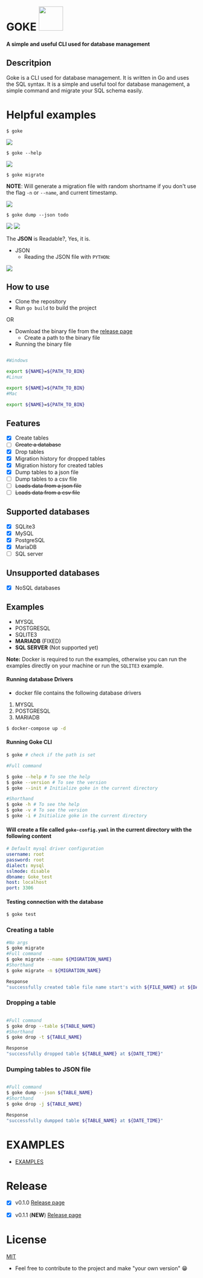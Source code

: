 # GOKE <img width="64px" src="./examples/gopher.png"/>

#### A simple and useful CLI used for database management

## Descritpion

Goke is a CLI used for database management. It is written in Go and uses the SQL syntax. It is a simple and useful tool for database management, a simple command and migrate your SQL schema easily.

# Helpful examples

```shell
$ goke
```

<img  src="./examples/goke.png"/>

```shell
$ goke --help
```

<img  src="./examples/help.png"/>

```shell
$ goke migrate
```

**NOTE**: Will generate a migration file with random shortname if you don't use the flag `-n` or `--name`, and current timestamp.

<img  src="./examples/migrated_todo.png"/>

```shell
$ goke dump --json todo
```

<img  src="./examples/todo_table.png"/>

<img  src="./examples/dumpped_table.png"/>

The **JSON** is Readable?,
Yes, it is.

- JSON
  - Reading the JSON file with `PYTHON`:

<img  src="./examples/read_json.png"/>

## How to use

- Clone the repository
- Run `go build` to build the project

OR

- Download the binary file from the [release page](https://github.com/vsantos1/Goke/releases)
  - Create a path to the binary file
- Running the binary file

```bash

#Windows

export ${NAME}=${PATH_TO_BIN}
#Linux

export ${NAME}=${PATH_TO_BIN}
#Mac

export ${NAME}=${PATH_TO_BIN}

```

## Features

- [x] Create tables
- [ ] ~~Create a database~~
- [x] Drop tables
- [x] Migration history for dropped tables
- [x] Migration history for created tables
- [x] Dump tables to a json file
- [ ] Dump tables to a csv file
- [ ] ~~Loads data from a json file~~
- [ ] ~~Loads data from a csv file~~

## Supported databases

- [x] SQLite3
- [x] MySQL
- [x] PostgreSQL
- [x] MariaDB
- [ ] SQL server

## Unsupported databases

- [x] NoSQL databases

## Examples

- MYSQL
- POSTGRESQL
- SQLITE3
- **MARIADB** (FIXED)
- **SQL SERVER** (Not supported yet)

**Note:** Docker is required to run the examples, otherwise you can run the examples directly on your machine or run the `SQLITE3` example.

#### Running database Drivers

- docker file contains the following database drivers

1. MYSQL
2. POSTGRESQL
3. MARIADB

```bash
$ docker-compose up -d
```

#### Running Goke CLI

```bash
$ goke # check if the path is set
```

```bash
#Full command

$ goke --help # To see the help
$ goke --version # To see the version
$ goke --init # Initialize goke in the current directory

#Shorthand
$ goke -h # To see the help
$ goke -v # To see the version
$ goke -i # Initialize goke in the current directory

```

#### Will create a file called `goke-config.yaml` in the current directory with the following content

```yaml
# Default mysql driver configuration
username: root
password: root
dialect: mysql
sslmode: disable
dbname: Goke_test
host: localhost
port: 3306
```

#### Testing connection with the database

```bash
$ goke test
```

### Creating a table

```bash
#No args
$ goke migrate
#Full command
$ goke migrate --name ${MIGRATION_NAME}
#Shorthand
$ goke migrate -n ${MIGRATION_NAME}

Response
"successfully created table file name start's with ${FILE_NAME} at ${DATE_TIME}"
```

### Dropping a table

```bash

#Full command
$ goke drop --table ${TABLE_NAME}
#Shorthand
$ goke drop -t ${TABLE_NAME}

Response
"successfully dropped table ${TABLE_NAME} at ${DATE_TIME}"
```

### Dumping tables to **JSON** file

```bash

#Full command
$ goke dump --json ${TABLE_NAME}
#Shorthand
$ goke drop -j ${TABLE_NAME}

Response
"successfully dumpped table ${TABLE_NAME} at ${DATE_TIME}"
```

# EXAMPLES

- [EXAMPLES](https://github.com/vsantos1/Goke/tree/main/examples)

# Release

- [x] v0.1.0
      [Release page](https://github.com/vsantos1/Goke/releases)

- [x] v0.1.1 (**NEW**)
      [Release page](https://github.com/vsantos1/Goke/releases)

# License

[MIT](https://opensource.org/licenses/MIT)

- Feel free to contribute to the project and make "your own version" 😁
